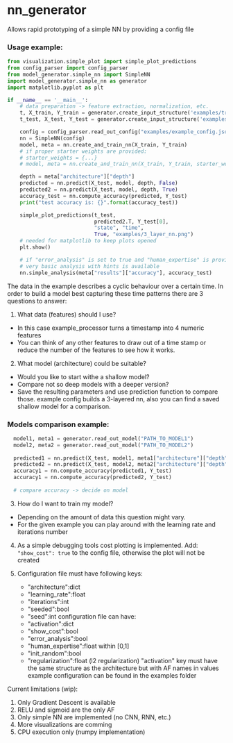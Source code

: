 # nn_generator
Allows rapid prototyping of a simple NN by providing a config file
### Usage example:
```python
from visualization.simple_plot import simple_plot_predictions
from config_parser import config_parser
from model_generator.simple_nn import SimpleNN
import model_generator.simple_nn as generator
import matplotlib.pyplot as plt

if __name__ == '__main__':
    # data preparation -> feature extraction, normalization, etc.
    t, X_train, Y_train = generator.create_input_structure('examples/training_set.csv')
    t_test, X_test, Y_test = generator.create_input_structure('examples/test_set.csv')

    config = config_parser.read_out_config("examples/example_config.json")
    nn = SimpleNN(config)
    model, meta = nn.create_and_train_nn(X_train, Y_train)
    # if proper starter weights are provided:
    # starter_weights = {...}
    # model, meta = nn.create_and_train_nn(X_train, Y_train, starter_weights)

    depth = meta["architecture"]["depth"]
    predicted = nn.predict(X_test, model, depth, False)
    predicted2 = nn.predict(X_test, model, depth, True)
    accuracy_test = nn.compute_accuracy(predicted, Y_test)
    print("test accuracy is: {}".format(accuracy_test))

    simple_plot_predictions(t_test,
                            predicted2.T, Y_test[0],
                            "state", "time",
                            True, "examples/3_layer_nn.png")
    # needed for matplotlib to keep plots opened
    plt.show()

    # if "error_analysis" is set to true and "human_expertise" is provided in the config
    # very basic analysis with hints is available
    nn.simple_analysis(meta["results"]["accuracy"], accuracy_test)

```
The data in the example describes a cyclic behaviour over a certain time.
In order to build a model best capturing these time patterns there are 3 questions
to answer:
1. What data (features) should I use?
  - In this case example_processor turns a timestamp into 4 numeric features
  - You can think of any other features to draw out of a time stamp
  or reduce the number of the features to see how it works.
2. What model (architecture) could be suitable?
  - Would you like to start withe a shallow model?
  - Compare not so deep models with a deeper version?
  - Save the resulting parameters and use prediction function to compare those.
  example config builds a 3-layered nn, also you can find a saved shallow model for a comparison.
### Models comparison example:
```python
  model1, meta1 = generator.read_out_model("PATH_TO_MODEL1")
  model2, meta2 = generator.read_out_model("PATH_TO_MODEL2")
  
  predicted1 = nn.predict(X_test, model1, meta1["architecture"]["depth"], False)
  predicted2 = nn.predict(X_test, model2, meta2["architecture"]["depth"], False)
  accuracy1 = nn.compute_accuracy(predicted1, Y_test)
  accuracy1 = nn.compute_accuracy(predicted2, Y_test)
  
  # compare accuracy -> decide on model
```
3. How do I want to train my model?
  - Depending on the amount of data this question might vary.
  - For the given example you can play around with the learning rate and iterations number

4. As a simple debugging tools cost plotting is implemented. Add: ```"show_cost": true```
to the config file, otherwise the plot will not be created

5. Configuration file must have following keys:
    - "architecture":dict
    - "learning_rate":float
    - "iterations":int
    - "seeded":bool
    - "seed":int
configuration file can have:
    - "activation":dict
    - "show_cost":bool
    - "error_analysis":bool
    - "human_expertise":float within [0,1]
    - "init_random":bool
    - "regularization":float (l2 regularization)
"activation" key must have the same structure as the architecture but with AF names in values
example configuration can be found in the examples folder

Current limitations (wip):
1. Only Gradient Descent is available
2. RELU and sigmoid are the only AF
4. Only simple NN are implemented (no CNN, RNN, etc.)
5. More visualizations are comming
6. CPU execution only (numpy implementation)
